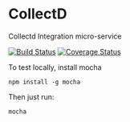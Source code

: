 # CollectD
Collectd Integration micro-service

[![Build Status](https://travis-ci.org/linchpin-integrations/collectd.svg?branch=master)](https://travis-ci.org/linchpin-integrations/collectd)
[![Coverage Status](https://coveralls.io/repos/linchpin-integrations/collectd/badge.svg?branch=master)](https://coveralls.io/r/linchpin-integrations/collectd?branch=master)

To test locally, install mocha
```
npm install -g mocha
```

Then just run:
```
mocha
```


